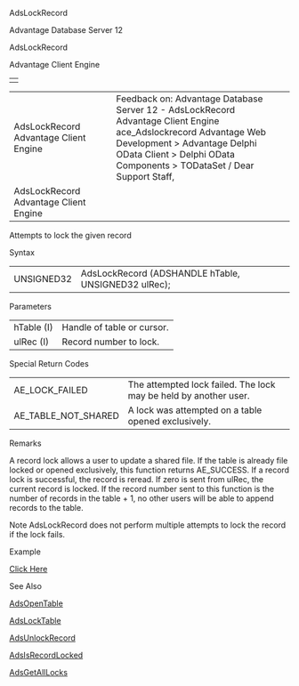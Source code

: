 AdsLockRecord




Advantage Database Server 12  

AdsLockRecord

Advantage Client Engine

|  |
| --- |
|  |

|  |  |  |  |  |
| --- | --- | --- | --- | --- |
| AdsLockRecord  Advantage Client Engine |  |  | Feedback on: Advantage Database Server 12 - AdsLockRecord Advantage Client Engine ace\_Adslockrecord Advantage Web Development > Advantage Delphi OData Client > Delphi OData Components > TODataSet / Dear Support Staff, |  |
| AdsLockRecord  Advantage Client Engine |  |  |  |  |

Attempts to lock the given record

Syntax

|  |  |
| --- | --- |
| UNSIGNED32 | AdsLockRecord (ADSHANDLE hTable,  UNSIGNED32 ulRec); |

Parameters

|  |  |
| --- | --- |
| hTable (I) | Handle of table or cursor. |
| ulRec (I) | Record number to lock. |

Special Return Codes

|  |  |
| --- | --- |
| AE\_LOCK\_FAILED | The attempted lock failed. The lock may be held by another user. |
| AE\_TABLE\_NOT\_SHARED | A lock was attempted on a table opened exclusively. |

Remarks

A record lock allows a user to update a shared file. If the table is already file locked or opened exclusively, this function returns AE\_SUCCESS. If a record lock is successful, the record is reread. If zero is sent from ulRec, the current record is locked. If the record number sent to this function is the number of records in the table + 1, no other users will be able to append records to the table.

Note AdsLockRecord does not perform multiple attempts to lock the record if the lock fails.

Example

[Click Here](ace_examples.htm#adslockrecordexample)

See Also

[AdsOpenTable](ace_adsopentable.htm)

[AdsLockTable](ace_adslocktable.htm)

[AdsUnlockRecord](ace_adsunlockrecord.htm)

[AdsIsRecordLocked](ace_adsisrecordlocked.htm)

[AdsGetAllLocks](ace_adsgetalllocks.htm)